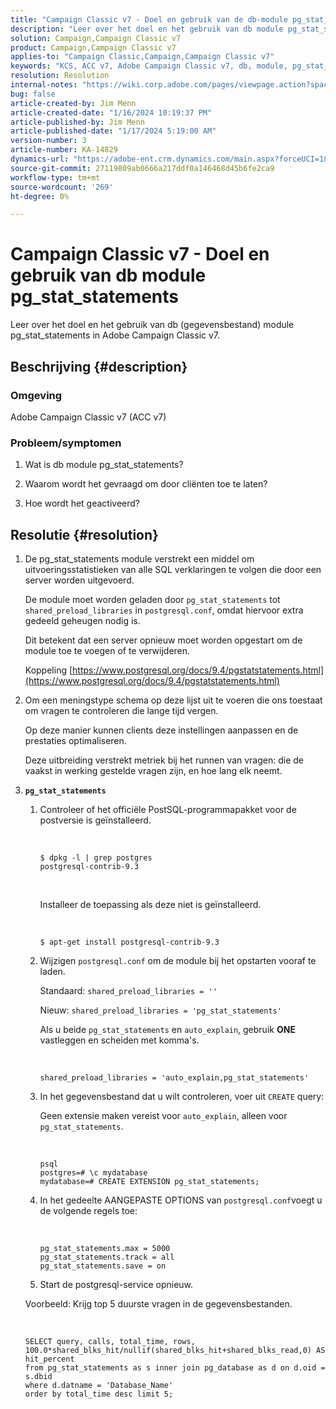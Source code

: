 ```yaml
---
title: "Campaign Classic v7 - Doel en gebruik van de db-module pg_stat_statements"
description: "Leer over het doel en het gebruik van db module pg_stat_statements in Adobe Campaign Classic v7."
solution: Campaign,Campaign Classic v7
product: Campaign,Campaign Classic v7
applies-to: "Campaign Classic,Campaign,Campaign Classic v7"
keywords: "KCS, ACC v7, Adobe Campaign Classic v7, db, module, pg_stat_statement, FAQ, PostgreSQL, postgres"
resolution: Resolution
internal-notes: "https://wiki.corp.adobe.com/pages/viewpage.action?spaceKey=neolane&title=Database+performance+optimization+-+Identify+bottleneck+queries+with+execution+statistics#Databaseperformanceoptimization-Identifybottleneckquerieswithexecutionstatistics-pg_stat_statements"
bug: false
article-created-by: Jim Menn
article-created-date: "1/16/2024 10:19:37 PM"
article-published-by: Jim Menn
article-published-date: "1/17/2024 5:19:00 AM"
version-number: 3
article-number: KA-14829
dynamics-url: "https://adobe-ent.crm.dynamics.com/main.aspx?forceUCI=1&pagetype=entityrecord&etn=knowledgearticle&id=aa8c1c54-bdb4-ee11-a569-6045bd006268"
source-git-commit: 27119809ab0666a217ddf0a146468d45b6fe2ca9
workflow-type: tm+mt
source-wordcount: '269'
ht-degree: 0%

---
```


# Campaign Classic v7 - Doel en gebruik van db module pg_stat_statements


Leer over het doel en het gebruik van db (gegevensbestand) module pg_stat_statements in Adobe Campaign Classic v7.

## Beschrijving {#description}


### Omgeving

Adobe Campaign Classic v7 (ACC v7)



### Probleem/symptomen

1. Wat is db module pg_stat_statements?

2. Waarom wordt het gevraagd om door cliënten toe te laten?

3. Hoe wordt het geactiveerd?


## Resolutie {#resolution}


1. De pg_stat_statements module verstrekt een middel om uitvoeringsstatistieken van alle SQL verklaringen te volgen die door een server worden uitgevoerd.


   De module moet worden geladen door `pg_stat_statements` tot `shared_preload_libraries` in `postgresql.conf`, omdat hiervoor extra gedeeld geheugen nodig is.


   Dit betekent dat een server opnieuw moet worden opgestart om de module toe te voegen of te verwijderen.


   Koppeling [https://www.postgresql.org/docs/9.4/pgstatstatements.html](https://www.postgresql.org/docs/9.4/pgstatstatements.html)
2. Om een meningstype schema op deze lijst uit te voeren die ons toestaat om vragen te controleren die lange tijd vergen.


   Op deze manier kunnen clients deze instellingen aanpassen en de prestaties optimaliseren.


   Deze uitbreiding verstrekt metriek bij het runnen van vragen: die de vaakst in werking gestelde vragen zijn, en hoe lang elk neemt.
3. <b>`pg_stat_statements`</b>

   1. Controleer of het officiële PostSQL-programmapakket voor de postversie is geïnstalleerd.


      <br>

      ```
      $ dpkg -l | grep postgres
      postgresql-contrib-9.3
      ```



      <br>

      Installeer de toepassing als deze niet is geïnstalleerd.


      <br>

      ```
      $ apt-get install postgresql-contrib-9.3
      ```




   2. Wijzigen `postgresql.conf` om de module bij het opstarten vooraf te laden.


      Standaard: `shared_preload_libraries = ''`


      Nieuw: `shared_preload_libraries = 'pg_stat_statements'`


      Als u beide `pg_stat_statements` en `auto_explain`, gebruik <b>ONE</b> vastleggen en scheiden met komma&#39;s.


      <br>

      ```
      shared_preload_libraries = 'auto_explain,pg_stat_statements'
      ```




   3. In het gegevensbestand dat u wilt controleren, voer uit `CREATE` query:


      Geen extensie maken vereist voor `auto_explain`, alleen voor `pg_stat_statements`.


      <br>

      ```
      psql
      postgres=# \c mydatabase
      mydatabase=# CREATE EXTENSION pg_stat_statements;
      ```




   4. In het gedeelte AANGEPASTE OPTIONS van `postgresql.conf`voegt u de volgende regels toe:


      <br>

      ```
      pg_stat_statements.max = 5000
      pg_stat_statements.track = all
      pg_stat_statements.save = on
      ```


   5. Start de postgresql-service opnieuw.



   Voorbeeld: Krijg top 5 duurste vragen in de gegevensbestanden.


   <br>

   ```
   SELECT query, calls, total_time, rows, 100.0*shared_blks_hit/nullif(shared_blks_hit+shared_blks_read,0) AS hit_percent
   from pg_stat_statements as s inner join pg_database as d on d.oid = s.dbid
   where d.datname = 'Database_Name'
   order by total_time desc limit 5;
   ```






